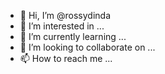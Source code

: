 - 👋 Hi, I’m @rossydinda
- 👀 I’m interested in ...
- 🌱 I’m currently learning ...
- 💞️ I’m looking to collaborate on ...
- 📫 How to reach me ...

<!---
rossydinda/rossydinda is a ✨ special ✨ repository because its `README.md` (this file) appears on your GitHub profile.
You can click the Preview link to take a look at your changes.
--->
